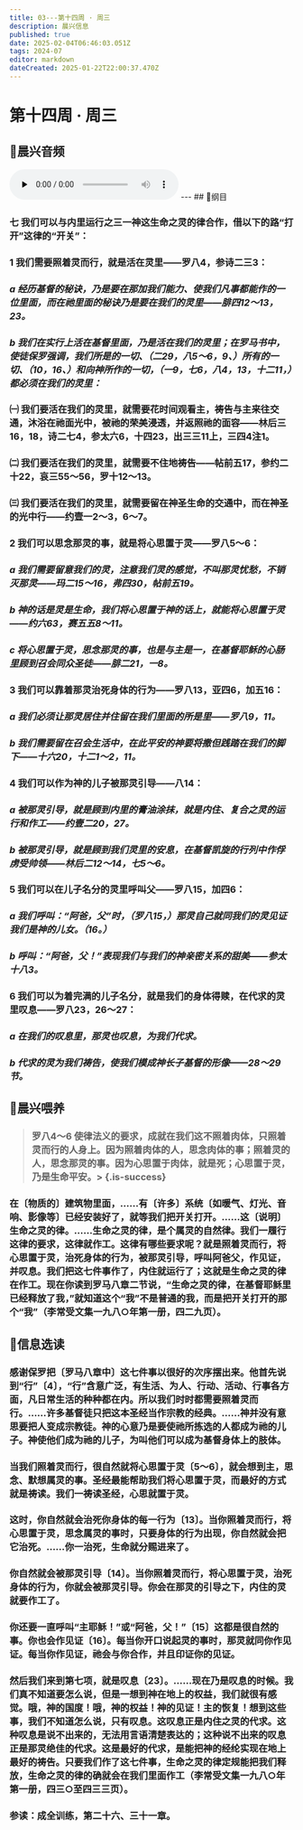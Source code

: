```yaml
---
title: 03---第十四周 · 周三
description: 晨兴信息
published: true
date: 2025-02-04T06:46:03.051Z
tags: 2024-07
editor: markdown
dateCreated: 2025-01-22T22:00:37.470Z
---
```


# 第十四周 · 周三
## 🎵晨兴音频
<audio id="audio" controls="" preload="none">
      <source id="mp3" src="/2024-07/week14/week14day3.mp3">
</audio>
---
## 📖纲目

### 七	我们可以与内里运行之三一神这生命之灵的律合作，借以下的路“打开”这律的“开关”：

### 1	我们需要照着灵而行，就是活在灵里——罗八4，参诗二三3：

### *a	经历基督的秘诀，乃是要在那加我们能力、使我们凡事都能作的一位里面，而在祂里面的秘诀乃是要在我们的灵里——腓四12～13，23。*

### *b	我们在实行上活在基督里面，乃是活在我们的灵里；在罗马书中，使徒保罗强调，我们所是的一切、（二29，八5～6，9、）所有的一切、（10，16、）和向神所作的一切，（一9，七6，八4，13，十二11，）都必须在我们的灵里：*

### ㈠	我们要活在我们的灵里，就需要花时间观看主，祷告与主来往交通，沐浴在祂面光中，被祂的荣美浸透，并返照祂的面容——林后三16，18，诗二七4，参太六6，十四23，出三三11上，三四4注1。

### ㈡	我们要活在我们的灵里，就需要不住地祷告——帖前五17，参约二十22，哀三55～56，罗十12～13。

### ㈢	我们要活在我们的灵里，就需要留在神圣生命的交通中，而在神圣的光中行——约壹一2～3，6～7。

### 2	我们可以思念那灵的事，就是将心思置于灵——罗八5～6：

### *a	我们需要留意我们的灵，注意我们灵的感觉，不叫那灵忧愁，不销灭那灵——玛二15～16，弗四30，帖前五19。*

### *b	神的话是灵是生命，我们将心思置于神的话上，就能将心思置于灵——约六63，赛五五8～11。*

### *c	将心思置于灵，思念那灵的事，也是与主是一，在基督耶稣的心肠里顾到召会同众圣徒——腓二21，一8。*

### 3	我们可以靠着那灵治死身体的行为——罗八13，亚四6，加五16：

### *a	我们必须让那灵居住并住留在我们里面的所是里——罗八9，11。*

### *b	我们需要留在召会生活中，在此平安的神要将撒但践踏在我们的脚下——十六20，十二1～2，11。*

### 4	我们可以作为神的儿子被那灵引导——八14：

### *a	被那灵引导，就是顾到内里的膏油涂抹，就是内住、复合之灵的运行和作工——约壹二20，27。*

### *b	被那灵引导，就是顾到我们灵里的安息，在基督凯旋的行列中作俘虏受帅领——林后二12～14，七5～6。*

### 5	我们可以在儿子名分的灵里呼叫父——罗八15，加四6：

### *a	我们呼叫：“阿爸，父”时，（罗八15，）那灵自己就同我们的灵见证我们是神的儿女。（16。）*

### *b	呼叫：“阿爸，父！”表现我们与我们的神亲密关系的甜美——参太十八3。*

### 6	我们可以为着完满的儿子名分，就是我们的身体得赎，在代求的灵里叹息——罗八23，26～27：

### *a	在我们的叹息里，那灵也叹息，为我们代求。*

### *b	代求的灵为我们祷告，使我们模成神长子基督的形像——28～29节。*

## 📖晨兴喂养

>### **罗八4～6**    **使律法义的要求，成就在我们这不照着肉体，只照着灵而行的人身上。因为照着肉体的人，思念肉体的事；照着灵的人，思念那灵的事。因为心思置于肉体，就是死；心思置于灵，乃是生命平安。**> {.is-success}

### 在〔物质的〕建筑物里面，……有〔许多〕系统〔如暖气、灯光、音响、影像等〕已经安装好了，就等我们把开关打开。……这〔说明〕生命之灵的律。……生命之灵的律，是个属灵的自然律。我们一履行这律的要求，这律就作工。这律有哪些要求呢？就是照着灵而行，将心思置于灵，治死身体的行为，被那灵引导，呼叫阿爸父，作见证，并叹息。我们把这七件事作了，内住就运行了；这就是生命之灵的律在作工。现在你读到罗马八章二节说，“生命之灵的律，在基督耶稣里已经释放了我，”就知道这个“我”不是普通的我，而是把开关打开的那个“我”（李常受文集一九八○年第一册，四二九页）。

## 📖信息选读

### 感谢保罗把〔罗马八章中〕这七件事以很好的次序摆出来。他首先说到“行”〔4〕，“行”含意广泛，有生活、为人、行动、活动、行事各方面，凡日常生活的种种都在内。所以我们时时都需要照着灵而行。……许多基督徒只把这本圣经当作宗教的经典。……神并没有意思要把人变成宗教徒。神的心意乃是要使祂所拣选的人都成为祂的儿子。神使他们成为祂的儿子，为叫他们可以成为基督身体上的肢体。

### 当我们照着灵而行，很自然就将心思置于灵〔5～6〕，就会想到主，思念、默想属灵的事。圣经最能帮助我们将心思置于灵，而最好的方式就是祷读。我们一祷读圣经，心思就置于灵。

### 这时，你自然就会治死你身体的每一行为〔13〕。当你照着灵而行，将心思置于灵，思念属灵的事时，只要身体的行为出现，你自然就会把它治死。……你一治死，生命就分赐进来了。

### 你自然就会被那灵引导〔14〕。当你照着灵而行，将心思置于灵，治死身体的行为，你就会被那灵引导。你会在那灵的引导之下，内住的灵就要作工了。

### 你还要一直呼叫“主耶稣！”或“阿爸，父！”〔15〕这都是很自然的事。你也会作见证〔16〕。每当你开口说起灵的事时，那灵就同你作见证。每当你作见证，祂会与你合作，并且印证你的见证。

### 然后我们来到第七项，就是叹息〔23〕。……现在乃是叹息的时候。我们真不知道要怎么说，但是一想到神在地上的权益，我们就很有感觉。哦，神的国度！哦，神的权益！神的见证！主的恢复！想到这些事，我们不知道怎么说，只有叹息。这叹息正是内住之灵的代求。这种叹息是说不出来的，无法用言语清楚表达的；这种说不出来的叹息正是那灵绝佳的代求。这是最好的代求，是能把神的经纶实现在地上最好的祷告。只要我们作了这七件事，生命之灵的律定规能把我们释放，生命之灵的律的确就会在我们里面作工（李常受文集一九八○年第一册，四三○至四三三页）。

### 参读：成全训练，第二十六、三十一章。
<!-- Google tag (gtag.js) -->
<script async src="https://www.googletagmanager.com/gtag/js?id=G-1P8709Z16T"></script>
<script>
  window.dataLayer = window.dataLayer || [];
  function gtag(){dataLayer.push(arguments);}
  gtag('js', new Date());

  gtag('config', 'G-1P8709Z16T');
</script>